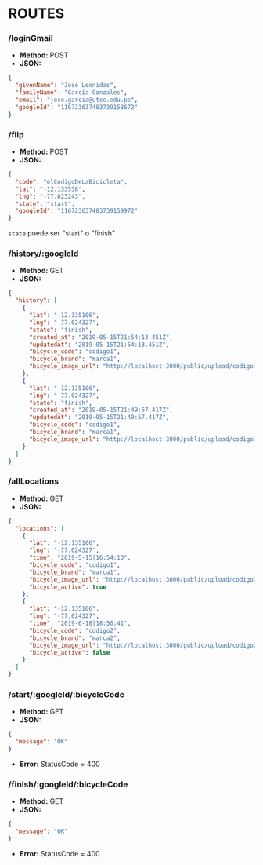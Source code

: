 # ROUTES

### /loginGmail
* **Method:** POST
* **JSON:**
```json
{
  "givenName": "José Leonidas",
  "familyName": "García Gonzales",
  "email": "jose.garcia@utec.edu.pe",
  "googleId": "116723637483739158672"
}
```

### /flip
* **Method:** POST
* **JSON:**
```json
{
  "code": "elCodigoDeLaBicicleta",
  "lat": "-12.133538",
  "lng": "-77.023243",
  "state": "start",
  "googleId": "116723637483739159972" 
}
```

`state` puede ser "start" o "finish"

### /history/:googleId
* **Method:** GET
* **JSON:**
```json
{
  "history": [
    {
      "lat": "-12.135106",
      "lng": "-77.024327",
      "state": "finish",
      "created_at": "2019-05-15T21:54:13.451Z",
      "updatedAt": "2019-05-15T21:54:13.451Z",
      "bicycle_code": "codigo1",
      "bicycle_brand": "marca1",
      "bicycle_image_url": "http://localhost:3000/public/upload/codigo1.jpg"
    },
    {
      "lat": "-12.135106",
      "lng": "-77.024327",
      "state": "finish",
      "created_at": "2019-05-15T21:49:57.417Z",
      "updatedAt": "2019-05-15T21:49:57.417Z",
      "bicycle_code": "codigo1",
      "bicycle_brand": "marca1",
      "bicycle_image_url": "http://localhost:3000/public/upload/codigo1.jpg"
    }
  ]
}
```

### /allLocations  
* **Method:** GET  
* **JSON:**  
```json
{
  "locations": [
    {
      "lat": "-12.135106", 
      "lng": "-77.024327", 
      "time": "2019-5-15|16:54:13",
      "bicycle_code": "codigo1",
      "bicycle_brand": "marca1",
      "bicycle_image_url": "http://localhost:3000/public/upload/codigo1.jpg",
      "bicycle_active": true
    },
    {
      "lat": "-12.135106",
      "lng": "-77.024327",
      "time": "2019-6-18|18:50:41",
      "bicycle_code": "codigo2",
      "bicycle_brand": "marca2",
      "bicycle_image_url": "http://localhost:3000/public/upload/codigo2.jpg",
      "bicycle_active": false
    }
  ]
}
```

### /start/:googleId/:bicycleCode
* **Method:** GET
* **JSON:**
```json
{
  "message": "OK"
}
```
* **Error:** StatusCode = 400

### /finish/:googleId/:bicycleCode
* **Method:** GET
* **JSON:**
```json
{
  "message": "OK"
}
```
* **Error:** StatusCode = 400

